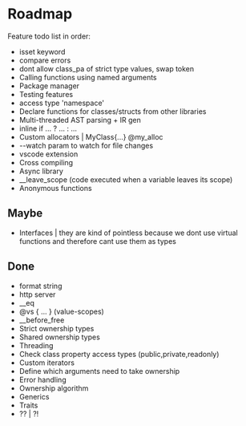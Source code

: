 
# Roadmap

Feature todo list in order:

- isset keyword
- compare errors
- dont allow class_pa of strict type values, swap token
- Calling functions using named arguments
- Package manager
- Testing features
- access type 'namespace'
- Declare functions for classes/structs from other libraries
- Multi-threaded AST parsing + IR gen
- inline if ... ? ... : ...
- Custom allocators | MyClass{...} @my_alloc
- --watch param to watch for file changes
- vscode extension
- Cross compiling
- Async library
- __leave_scope (code executed when a variable leaves its scope)
- Anonymous functions

## Maybe

- Interfaces | they are kind of pointless because we dont use virtual functions and therefore cant use them as types

## Done

- format string
- http server
- __eq
- @vs { ... } (value-scopes)
- __before_free
- Strict ownership types
- Shared ownership types
- Threading
- Check class property access types (public,private,readonly)
- Custom iterators
- Define which arguments need to take ownership
- Error handling
- Ownership algorithm
- Generics
- Traits
- ?? | ?!
